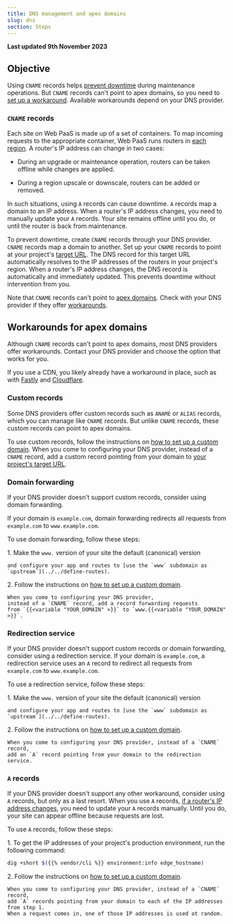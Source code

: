 ```yaml
---
title: DNS management and apex domains
slug: dns
section: Steps
---
```


**Last updated 9th November 2023**



## Objective  

Using `CNAME` records helps [prevent downtime](#cname-records) during maintenance operations.
But `CNAME` records can't point to apex domains,
so you need to [set up a workaround](#workarounds-for-apex-domains).
Available workarounds depend on your DNS provider.
 
### `CNAME` records
 
Each site on Web PaaS is made up of a set of containers.
To map incoming requests to the appropriate container,
Web PaaS runs routers in [each region](../development/development-regions).
A router's IP address can change in two cases:
- During an upgrade or maintenance operation, routers can be taken offline while changes are applied.

- During a region upscale or downscale, routers can be added or removed.

 
In such situations, using `A` records can cause downtime.
`A` records map a domain to an IP address.
When a router's IP address changes,
you need to manually update your `A` records.
Your site remains offline until you do,
or until the router is back from maintenance.
 
To prevent downtime, create `CNAME` records through your DNS provider.
`CNAME` records map a domain to another.
Set up your `CNAME` records to point at your project's [target URL](../../domains/steps/_index.md#1-get-the-target-for-your-project).
The DNS record for this target URL automatically resolves to the IP addresses of the routers in your project's region.
When a router's IP address changes,
the DNS record is automatically and immediately updated.
This prevents downtime without intervention from you.
 
Note that `CNAME` records can't point to [apex domains](/glossary.md#apex-domain).
Check with your DNS provider if they offer [workarounds](#workarounds-for-apex-domains).
 
## Workarounds for apex domains

Although `CNAME` records can't point to apex domains,
most DNS providers offer workarounds.
Contact your DNS provider and choose the option that works for you.

If you use a CDN, you likely already have a workaround in place,
such as with [Fastly](../cdn/fastly.md#3-handle-apex-domains)
and [Cloudflare](../cdn/cloudflare.md#3-handle-apex-domains).
 
### Custom records

Some DNS providers offer custom records such as `ANAME` or `ALIAS` records,
which you can manage like `CNAME` records.
But unlike `CNAME` records, these custom records can point to apex domains.
 
To use custom records, follow the instructions on [how to set up a custom domain](../../.).
When you come to configuring your DNS provider, instead of a `CNAME` record,
add a custom record pointing from your domain to [your project's target URL](https://docs.platform.sh/domains/steps.html#2-get-the-target-for-your-project).

### Domain forwarding

If your DNS provider doesn't support custom records,
consider using domain forwarding.
 
If your domain is `example.com`, domain forwarding redirects all requests from `example.com` to `www.example.com`.
 
To use domain forwarding, follow these steps:
 
1\.  Make the `www.` version of your site the default (canonical) version

    and configure your app and routes to [use the `www` subdomain as `upstream`](../../define-routes).
 
2\.  Follow the instructions on [how to set up a custom domain](../../.).

    When you come to configuring your DNS provider,
    instead of a `CNAME` record, add a record forwarding requests
    from `{{<variable "YOUR_DOMAIN" >}}` to `www.{{<variable "YOUR_DOMAIN" >}}`.

### Redirection service

If your DNS provider doesn't support custom records or domain forwarding,
consider using a redirection service.
If your domain is `example.com`,
a redirection service uses an `A` record to redirect all requests from `example.com` to `www.example.com`.

To use a redirection service, follow these steps:

1\.  Make the `www.` version of your site the default (canonical) version

    and configure your app and routes to [use the `www` subdomain as `upstream`](../../define-routes).

2\.  Follow the instructions on [how to set up a custom domain](../../.).

    When you come to configuring your DNS provider, instead of a `CNAME` record,
    add an `A` record pointing from your domain to the redirection service.

### `A` records

If your DNS provider doesn't support any other workaround,
consider using `A` records, but only as a last resort.
When you use `A` records, [if a router's IP address changes](#cname-records),
you need to update your `A` records manually.
Until you do, your site can appear offline because requests are lost.

To use `A` records, follow these steps:

1\.  To get the IP addresses of your project's production environment, run the following command:


```bash
dig +short $({{% vendor/cli %}} environment:info edge_hostname)
```
     
2\.  Follow the instructions on [how to set up a custom domain](../../.).

    When you come to configuring your DNS provider, instead of a `CNAME` record,
    add `A` records pointing from your domain to each of the IP addresses from step 1.
    When a request comes in, one of those IP addresses is used at random.
